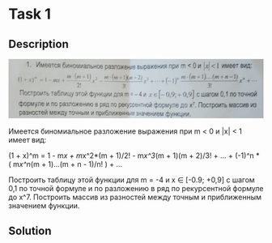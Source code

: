 # Task 1

## Description

![Description](1_description.png)

Имеется биномиальное разложение выражения при m < 0 и |х| < 1 имеет вид:

(1 + x)^m = 1 - m*x + m*x^2*(m + 1)/2! - m*x^3*(m + 1)(m + 2)/3! + ... + (-1)^n * ( m*x^n*(m + 1)...(m + n - 1)/n! ) + ... 

Построить таблицу этой функции для m = -4 и х ∈ \[-0.9; +0,9\] с шагом 0,1 по точной
формуле и по разложению в ряд по рекурсентной формуле до х^7. Построить массив из
разностей между точным и приближенным значением функции.

## Solution

```C++

```